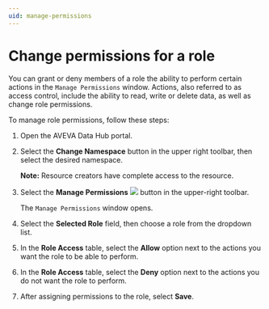```yaml
---
uid: manage-permissions
---
```


# Change permissions for a role

You can grant or deny members of a role the ability to perform certain actions in the `Manage Permissions` window. Actions, also referred to as access control, include the ability to read, write or delete data, as well as change role permissions.

To manage role permissions, follow these steps:

1. Open the AVEVA Data Hub portal.
 
1. Select the **Change Namespace** button in the upper right toolbar, then select the desired namespace.
 
   **Note:** Resource creators have complete access to the resource.   

1. Select the **Manage Permissions** ![](./images/manage-permissions.png) button in the upper-right toolbar.

   The `Manage Permissions` window opens.

1. Select the **Selected Role** field, then choose a role from the dropdown list. 

1. In the **Role Access** table, select the **Allow** option next to the actions you want the role to be able to perform.
 
1. In the **Role Access** table, select the **Deny** option next to the actions you do not want the role to perform.

1. After assigning permissions to the role, select **Save**.
  